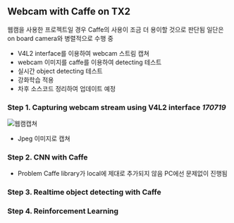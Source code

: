 ## Webcam with Caffe on TX2

웹캠을 사용한 프로젝트일 경우 Caffe의 사용이 조금 더 용이할 것으로 판단됨
일단은 on board camera와 병렬적으로 수행 중

* V4L2 interface를 이용하여 webcam 스트림 캡쳐
* webcam 이미지를 caffe를 이용하여 detecting 테스트
* 실시간 object detecting 테스트
* 강화학습 적용
* 차후 소스코드 정리하여 업데이트 예정

### Step 1. Capturing webcam stream using V4L2 interface _170719_

![웹캠캡쳐](https://github.com/engelin/engelin.github.io/blob/master/images/%EC%9B%B9%EC%BA%A0%EC%BA%A1%EC%B3%90.jpg?raw=true)

- Jpeg 이미지로 캡쳐

### Step 2. CNN with Caffe

- Problem
Caffe library가 local에 제대로 추가되지 않음
PC에선 문제없이 진행됨

### Step 3. Realtime object detecting with Caffe

### Step 4. Reinforcement Learning

